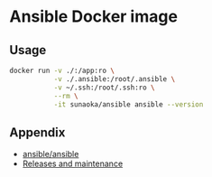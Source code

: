 # Ansible Docker image

## Usage

```bash
docker run -v ./:/app:ro \
           -v ./.ansible:/root/.ansible \
           -v ~/.ssh:/root/.ssh:ro \
           --rm \
           -it sunaoka/ansible ansible --version
```

## Appendix

- [ansible/ansible](https://github.com/ansible/ansible)
- [Releases and maintenance](https://docs.ansible.com/ansible/latest/reference_appendices/release_and_maintenance.html)
